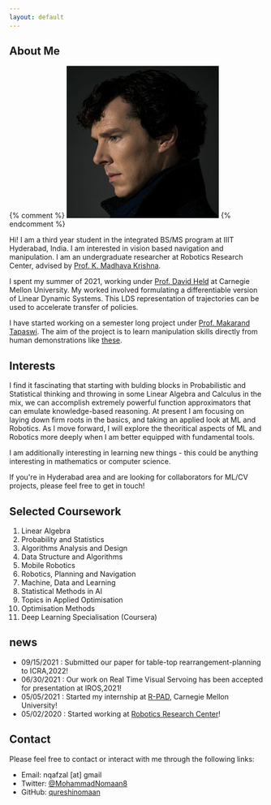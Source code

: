 ```yaml
---
layout: default
---
```


## About Me

{% comment %}  <img class="profile-picture" src="sherlock.jpg">
{% endcomment %}

Hi! I am a third year student in the integrated BS/MS program at IIIT Hyderabad, India. I am interested in vision based navigation and manipulation. I am an undergraduate researcher at Robotics Research Center, advised by [Prof. K. Madhava Krishna](https://scholar.google.co.in/citations?user=QDuPGHwAAAAJ&hl=en).

I spent my summer of 2021, working under [Prof. David Held](https://www.ri.cmu.edu/ri-faculty/david-held/) at Carnegie Mellon University. My worked involved formulating a differentiable version of Linear Dynamic Systems. This LDS representation of trajectories can be used to accelerate transfer of policies.

I have started working on a semester long project under [Prof. Makarand Tapaswi](https://makarandtapaswi.github.io). The aim of the project is to learn manipulation skills directly from human demonstrations like [these](https://paperswithcode.com/dataset/something-something-v2).

## Interests

I find it fascinating that starting with bulding blocks in Probabilistic and Statistical thinking and throwing in some Linear Algebra and Calculus in the mix, we can accomplish extremely powerful function approximators that can emulate knowledge-based reasoning. At present I am focusing on laying down firm roots in the basics, and taking an applied look at ML and Robotics. As I move forward, I will explore the theoritical aspects of ML and Robotics more deeply when I am better equipped with fundamental tools.

I am additionally interesting in learning new things - this could be anything interesting in mathematics or computer science.

If you're in Hyderabad area and are looking for collaborators for ML/CV projects, please feel free to get in touch!


## Selected Coursework

1. Linear Algebra
2. Probability and Statistics
3. Algorithms Analysis and Design
4. Data Structure and Algorithms
5. Mobile Robotics
6. Robotics, Planning and Navigation
7. Machine, Data and Learning
9. Statistical Methods in AI
10. Topics in Applied Optimisation
11. Optimisation Methods
12. Deep Learning Specialisation (Coursera)

## news
* 09/15/2021 : Submitted our paper for table-top rearrangement-planning to ICRA,2022!
* 06/30/2021 : Our work on Real Time Visual Servoing has been accepted for presentation at IROS,2021!
* 05/05/2021 : Started my internship at [R-PAD](https://r-pad.github.io), Carnegie Mellon University!
* 05/02/2020 : Started working at [Robotics Research Center](https://robotics.iiit.ac.in)!

## Contact
Please feel free to contact or interact with me through the following links:

* Email: nqafzal [at] gmail
* Twitter: [@MohammadNomaan8](https://twitter.com/MohammadNomaan8)
* GitHub: [qureshinomaan](github.com/qureshinomaan)
